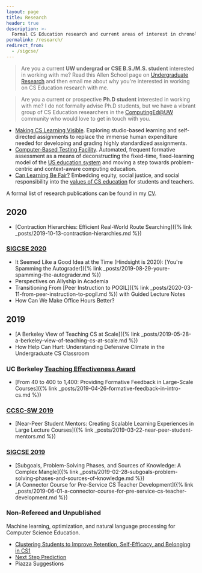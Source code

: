 ```yaml
---
layout: page
title: Research
header: true
description: >-
  Formal CS Education research and current areas of interest in chronological order.
permalink: /research/
redirect_from:
  - /sigcse/
---
```


> Are you a current **UW undergrad or CSE B.S./M.S. student** interested in working with me? Read this Allen School page on [Undergraduate Research](https://www.cs.washington.edu/academics/ugrad/enrichment/research) and then email me about why you're interested in working on CS Education research with me.

> Are you a current or prospective **Ph.D student** interested in working with me? I do not formally advise Ph.D students, but we have a vibrant group of CS Education researchers in the [ComputingEd@UW](https://computinged.uw.edu/) community who would love to get in touch with you.

- [Making CS Learning Visible](https://doi.org/10.1145/3304221.3319791). Exploring studio-based learning and self-directed assignments to replace the immense human expenditure needed for developing and grading highly standardized assignments.
- [Computer-Based Testing Facility](http://zilles.cs.illinois.edu/cbtf.html). Automated, frequent formative assessment as a means of deconstructing the fixed-time, fixed-learning model of the [US education system](https://computinged.wordpress.com/2020/01/27/thorndike-won-dewey-lost-the-most-important-thing-to-know-about-the-us-education-system/) and moving a step towards problem-centric and context-aware computing education.
- [Can Learning Be Fair?](http://calendar.washington.edu/140800140/AdvancesinHigherEducationResearchSeminarPracticingIntoInclusionUtilizingaLearningAssistantPedagogyCoursetoExploreandAddressImpactsofStructuralOppressiononLearning) Embedding equity, social justice, and social responsibility into the [values of CS education](https://medium.com/bits-and-behavior/21st-grand-challenges-for-computing-education-f5e937d57155) for students and teachers.

A formal list of research publications can be found in my [CV](/cv).

## 2020

- [Contraction Hierarchies: Efficient Real-World Route Searching]({% link _posts/2019-10-13-contraction-hierarchies.md %})

### [SIGCSE 2020](https://sigcse2020.sigcse.org/)

- It Seemed Like a Good Idea at the Time (Hindsight is 2020): [You're Spamming the Autograder]({% link _posts/2019-08-29-youre-spamming-the-autograder.md %})
- Perspectives on Allyship in Academia
- Transitioning From [Peer Instruction to POGIL]({% link _posts/2020-03-11-from-peer-instruction-to-pogil.md %}) with Guided Lecture Notes
- How Can We Make Office Hours Better?

## 2019

- [A Berkeley View of Teaching CS at Scale]({% link _posts/2019-05-28-a-berkeley-view-of-teaching-cs-at-scale.md %})
- How Help Can Hurt: Understanding Defensive Climate in the Undergraduate CS Classroom

### UC Berkeley [Teaching Effectiveness Award](https://gsi.berkeley.edu/programs-services/award-programs/teaching-effectiveness/)

- [From 40 to 400 to 1,400: Providing Formative Feedback in Large-Scale Courses]({% link _posts/2019-04-26-formative-feedback-in-intro-cs.md %})

### [CCSC-SW 2019](http://www.ccsc.org/southwestern/2019/index.php)

- [Near-Peer Student Mentors: Creating Scalable Learning Experiences in Large Lecture Courses]({% link _posts/2019-03-22-near-peer-student-mentors.md %})

### [SIGCSE 2019](https://sigcse2019.sigcse.org/)

- [Subgoals, Problem-Solving Phases, and Sources of Knowledge: A Complex Mangle]({% link _posts/2019-02-28-subgoals-problem-solving-phases-and-sources-of-knowledge.md %})
- [A Connector Course for Pre-Service CS Teacher Development]({% link _posts/2019-06-01-a-connector-course-for-pre-service-cs-teacher-development.md %})

### Non-Refereed and Unpublished

Machine learning, optimization, and natural language processing for Computer Science Education.

- [Clustering Students to Improve Retention, Self-Efficacy, and Belonging in CS1](https://colab.research.google.com/github/kevinlin1/cluster-schedule/blob/master/schedule.ipynb)
- [Next Step Prediction](https://docs.google.com/drawings/d/1EpIBfVAo-tGj9ZMp6kt_r9ljazhnMJBs2WupKliVBEA/edit?usp=sharing)
- Piazza Suggestions
